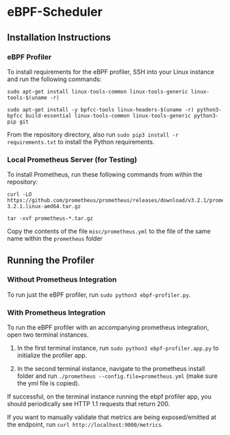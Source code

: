 # eBPF-Scheduler

## Installation Instructions
### eBPF Profiler
To install requirements for the eBPF profiler, SSH into your Linux instance and run the following commands:
```
sudo apt-get install linux-tools-common linux-tools-generic linux-tools-$(uname -r)

sudo apt-get install -y bpfcc-tools linux-headers-$(uname -r) python3-bpfcc build-essential linux-tools-common linux-tools-generic python3-pip git
```
From the repository directory, also run `sudo pip3 install -r requirements.txt` to install the Python requirements.

### Local Prometheus Server (for Testing)
To install Prometheus, run these following commands from within the repository:
```
curl -LO https://github.com/prometheus/prometheus/releases/download/v3.2.1/prometheus-3.2.1.linux-amd64.tar.gz

tar -xvf prometheus-*.tar.gz
```

Copy the contents of the file `misc/prometheus.yml` to the file of the same name within the `prometheus` folder


## Running the Profiler
### Without Prometheus Integration
To run just the eBPF profiler, run `sudo python3 ebpf-profiler.py`.

### With Prometheus Integration
To run the eBPF profiler with an accompanying prometheus integration, open two terminal instances.

1. In the first terminal instance, run `sudo python3 ebpf-profiler.app.py` to initialize the profiler app.

2. In the second terminal instance, navigate to the prometheus install folder and run `./prometheus --config.file=prometheus.yml` (make sure the yml file is copied).

If successful, on the terminal instance running the ebpf profiler app, you should periodically see HTTP 1.1 requests that return 200.

If you want to manually validate that metrics are being exposed/emitted at the endpoint, run `curl http://localhost:9000/metrics`. 

